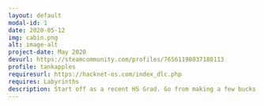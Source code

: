 ```yaml
---
layout: default
modal-id: 1
date: 2020-05-12
img: cabin.png
alt: image-alt
project-date: May 2020
devurl: https://steamcommunity.com/profiles/76561198037188113
profile: tankapples
requiresurl: https://hacknet-os.com/index_dlc.php
requires: Labyrinths
description: Start off as a recent HS Grad. Go from making a few bucks to uncovering some very wild conspiracy theories.<br> 45 Plus missions.<br>Hours of gameplay.<br>Plenty of machines to crack.<br>Mix of real conspiracies, with my own mix.<br>Some areas have actual wiki info on said theories.<br>Work with Chris, and help him help you unlock many mysteries.<br>Finalized Version of ConRunner<br>Sorry it took so long. Thanks for playing!
---
```


